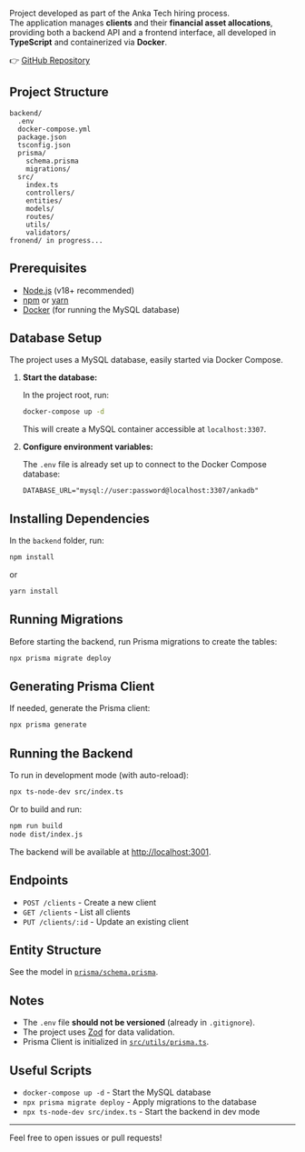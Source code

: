 Project developed as part of the Anka Tech hiring process.  
The application manages **clients** and their **financial asset allocations**, providing both a backend API and a frontend interface, all developed in **TypeScript** and containerized via **Docker**.

👉 [GitHub Repository](https://github.com/Bryanow/-Anka-Tech-Case-PS-20251.git)


## Project Structure

```
backend/
  .env
  docker-compose.yml
  package.json
  tsconfig.json
  prisma/
    schema.prisma
    migrations/
  src/
    index.ts
    controllers/
    entities/
    models/
    routes/
    utils/
    validators/
fronend/ in progress...
```

## Prerequisites

- [Node.js](https://nodejs.org/) (v18+ recommended)
- [npm](https://www.npmjs.com/) or [yarn](https://yarnpkg.com/)
- [Docker](https://www.docker.com/) (for running the MySQL database)

## Database Setup

The project uses a MySQL database, easily started via Docker Compose.

1. **Start the database:**

   In the project root, run:
   ```sh
   docker-compose up -d
   ```

   This will create a MySQL container accessible at `localhost:3307`.

2. **Configure environment variables:**

   The `.env` file is already set up to connect to the Docker Compose database:
   ```
   DATABASE_URL="mysql://user:password@localhost:3307/ankadb"
   ```

## Installing Dependencies

In the `backend` folder, run:

```sh
npm install
```
or
```sh
yarn install
```

## Running Migrations

Before starting the backend, run Prisma migrations to create the tables:

```sh
npx prisma migrate deploy
```

## Generating Prisma Client

If needed, generate the Prisma client:

```sh
npx prisma generate
```

## Running the Backend

To run in development mode (with auto-reload):

```sh
npx ts-node-dev src/index.ts
```

Or to build and run:

```sh
npm run build
node dist/index.js
```

The backend will be available at [http://localhost:3001](http://localhost:3001).

## Endpoints

- `POST /clients` - Create a new client
- `GET /clients` - List all clients
- `PUT /clients/:id` - Update an existing client

## Entity Structure

See the model in [`prisma/schema.prisma`](prisma/schema.prisma).

## Notes

- The `.env` file **should not be versioned** (already in `.gitignore`).
- The project uses [Zod](https://zod.dev/) for data validation.
- Prisma Client is initialized in [`src/utils/prisma.ts`](src/utils/prisma.ts).

## Useful Scripts

- `docker-compose up -d` - Start the MySQL database
- `npx prisma migrate deploy` - Apply migrations to the database
- `npx ts-node-dev src/index.ts` - Start the backend in dev mode

---

Feel free to open issues or pull requests!
